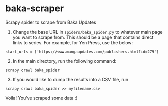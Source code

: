 # baka-scraper
Scrapy spider to scrape from Baka Updates

1. Change the base URL in `spiders/baka_spider.py` to whatever main page you want to scrape from. This should be a page that contains direct links to series. For example, for Yen Press, use the below:

```
start_urls = ['https://www.mangaupdates.com/publishers.html?id=279']
```

2. In the main directory, run the following command:

```
scrapy crawl baka_spider
```

3. If you would like to dump the results into a CSV file, run

```
scrapy crawl baka_spider >> myfilename.csv
```

Voila! You've scraped some data :) 
